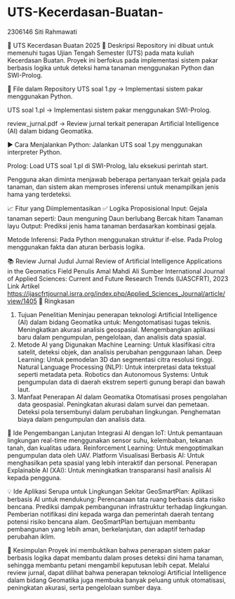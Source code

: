 # UTS-Kecerdasan-Buatan-
2306146 Siti Rahmawati

🤖 UTS Kecerdasan Buatan 2025
📌 Deskripsi
Repository ini dibuat untuk memenuhi tugas Ujian Tengah Semester (UTS) pada mata kuliah Kecerdasan Buatan.
Proyek ini berfokus pada implementasi sistem pakar berbasis logika untuk deteksi hama tanaman menggunakan Python dan SWI-Prolog.

📁 File dalam Repository
UTS soal 1.py → Implementasi sistem pakar menggunakan Python.

UTS soal 1.pl → Implementasi sistem pakar menggunakan SWI-Prolog.

review_jurnal.pdf → Review jurnal terkait penerapan Artificial Intelligence (AI) dalam bidang Geomatika.

▶️ Cara Menjalankan
Python: Jalankan UTS soal 1.py menggunakan interpreter Python.

Prolog: Load UTS soal 1.pl di SWI-Prolog, lalu eksekusi perintah start.

Pengguna akan diminta menjawab beberapa pertanyaan terkait gejala pada tanaman, dan sistem akan memproses inferensi untuk menampilkan jenis hama yang terdeteksi.

📈 Fitur yang Diimplementasikan
✅ Logika Proposisional
Input: Gejala tanaman seperti:
Daun menguning
Daun berlubang
Bercak hitam
Tanaman layu
Output: Prediksi jenis hama tanaman berdasarkan kombinasi gejala.

Metode Inferensi:
Pada Python menggunakan struktur if-else.
Pada Prolog menggunakan fakta dan aturan berbasis logika.

📚 Review Jurnal
Judul Jurnal
Review of Artificial Intelligence Applications in the Geomatics Field
Penulis
Amal Mahdi Ali
Sumber
International Journal of Applied Sciences: Current and Future Research Trends (IJASCFRT), 2023
Link Artikel
https://ijascfrtjournal.isrra.org/index.php/Applied_Sciences_Journal/article/view/1405
📑 Ringkasan
1. Tujuan Penelitian
Meninjau penerapan teknologi Artificial Intelligence (AI) dalam bidang Geomatika untuk:
Mengotomatisasi tugas teknis.
Meningkatkan akurasi analisis geospasial.
Mengembangkan aplikasi baru dalam pengumpulan, pengelolaan, dan analisis data spasial.
2. Metode AI yang Digunakan
Machine Learning: Untuk klasifikasi citra satelit, deteksi objek, dan analisis perubahan penggunaan lahan.
Deep Learning: Untuk pemodelan 3D dan segmentasi citra resolusi tinggi.
Natural Language Processing (NLP): Untuk interpretasi data tekstual seperti metadata peta.
Robotics dan Autonomous Systems: Untuk pengumpulan data di daerah ekstrem seperti gunung berapi dan bawah laut.
3. Manfaat Penerapan AI dalam Geomatika
Otomatisasi proses pengolahan data geospasial.
Peningkatan akurasi dalam survei dan pemetaan.
Deteksi pola tersembunyi dalam perubahan lingkungan.
Penghematan biaya dalam pengumpulan dan analisis data.

🔮 Ide Pengembangan Lanjutan
Integrasi AI dengan IoT: Untuk pemantauan lingkungan real-time menggunakan sensor suhu, kelembaban, tekanan tanah, dan kualitas udara.
Reinforcement Learning: Untuk mengoptimalkan pengumpulan data oleh UAV.
Platform Visualisasi Berbasis AI: Untuk menghasilkan peta spasial yang lebih interaktif dan personal.
Penerapan Explainable AI (XAI): Untuk meningkatkan transparansi hasil analisis AI kepada pengguna.

💡 Ide Aplikasi Serupa untuk Lingkungan Sekitar
GeoSmartPlan:
Aplikasi berbasis AI untuk mendukung:
Perencanaan tata ruang berbasis data risiko bencana.
Prediksi dampak pembangunan infrastruktur terhadap lingkungan.
Pemberian notifikasi dini kepada warga dan pemerintah daerah tentang potensi risiko bencana alam.
GeoSmartPlan bertujuan membantu pembangunan yang lebih aman, berkelanjutan, dan adaptif terhadap perubahan iklim.

🏁 Kesimpulan
Proyek ini membuktikan bahwa penerapan sistem pakar berbasis logika dapat membantu dalam proses deteksi dini hama tanaman, sehingga membantu petani mengambil keputusan lebih cepat.
Melalui review jurnal, dapat dilihat bahwa penerapan teknologi Artificial Intelligence dalam bidang Geomatika juga membuka banyak peluang untuk otomatisasi, peningkatan akurasi, serta pengelolaan sumber daya.

